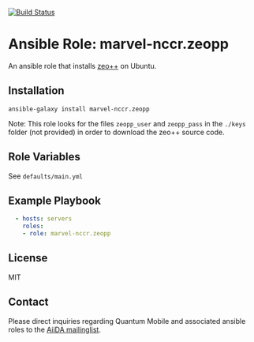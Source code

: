 [![Build Status](https://travis-ci.org/marvel-nccr/ansible-role-zeopp.svg?branch=master)](https://travis-ci.org/marvel-nccr/ansible-role-zeopp)

# Ansible Role: marvel-nccr.zeopp

An ansible role that installs [zeo++](http://www.zeoplusplus.org/) on Ubuntu.

## Installation

`ansible-galaxy install marvel-nccr.zeopp`

Note: This role looks for the files `zeopp_user` and `zeopp_pass` in the `./keys` folder (not provided) in order to download the zeo++ source code.

## Role Variables

See `defaults/main.yml`

## Example Playbook

```yaml
  - hosts: servers
    roles:
    - role: marvel-nccr.zeopp
```

## License

MIT

## Contact

Please direct inquiries regarding Quantum Mobile and associated ansible roles to the [AiiDA mailinglist](http://www.aiida.net/mailing-list/).
